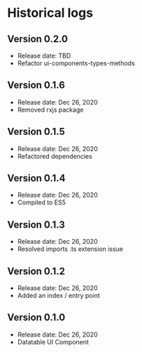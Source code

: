 # Historical logs

## Version 0.2.0

- Release date: TBD
- Refactor ui-components-types-methods

## Version 0.1.6

- Release date: Dec 26, 2020
- Removed rxjs package

## Version 0.1.5

- Release date: Dec 26, 2020
- Refactored dependencies

## Version 0.1.4

- Release date: Dec 26, 2020
- Compiled to ES5

## Version 0.1.3

- Release date: Dec 26, 2020
- Resolved imports .ts extension issue

## Version 0.1.2

- Release date: Dec 26, 2020
- Added an index / entry point

## Version 0.1.0

- Release date: Dec 26, 2020
- Datatable UI Component
